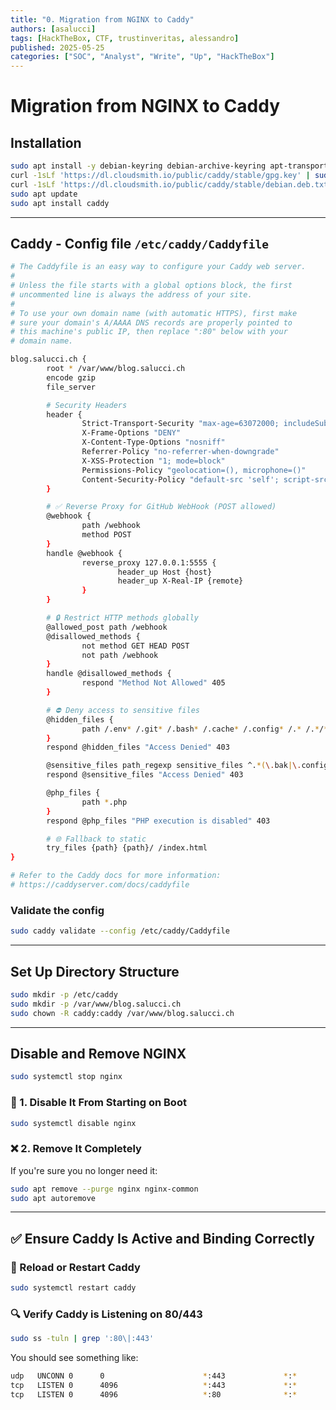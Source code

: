 ```yaml
---
title: "0. Migration from NGINX to Caddy"
authors: [asalucci]
tags: [HackTheBox, CTF, trustinveritas, alessandro]
published: 2025-05-25
categories: ["SOC", "Analyst", "Write", "Up", "HackTheBox"]
---
```


# Migration from NGINX to Caddy

## Installation

```bash
sudo apt install -y debian-keyring debian-archive-keyring apt-transport-https curl rsync
curl -1sLf 'https://dl.cloudsmith.io/public/caddy/stable/gpg.key' | sudo gpg --dearmor -o /usr/share/keyrings/caddy-stable-archive-keyring.gpg
curl -1sLf 'https://dl.cloudsmith.io/public/caddy/stable/debian.deb.txt' | sudo tee /etc/apt/sources.list.d/caddy-stable.list
sudo apt update
sudo apt install caddy
```

---

## Caddy - Config file `/etc/caddy/Caddyfile`

```bash
# The Caddyfile is an easy way to configure your Caddy web server.
#
# Unless the file starts with a global options block, the first
# uncommented line is always the address of your site.
#
# To use your own domain name (with automatic HTTPS), first make
# sure your domain's A/AAAA DNS records are properly pointed to
# this machine's public IP, then replace ":80" below with your
# domain name.

blog.salucci.ch {
        root * /var/www/blog.salucci.ch
        encode gzip
        file_server

        # Security Headers
        header {
                Strict-Transport-Security "max-age=63072000; includeSubDomains; preload"
                X-Frame-Options "DENY"
                X-Content-Type-Options "nosniff"
                Referrer-Policy "no-referrer-when-downgrade"
                X-XSS-Protection "1; mode=block"
                Permissions-Policy "geolocation=(), microphone=()"
                Content-Security-Policy "default-src 'self'; script-src 'self' 'unsafe-inline'; style-src 'self' 'unsafe-inline';"
        }

        # ✅ Reverse Proxy for GitHub WebHook (POST allowed)
        @webhook {
                path /webhook
                method POST
        }
        handle @webhook {
                reverse_proxy 127.0.0.1:5555 {
                        header_up Host {host}
                        header_up X-Real-IP {remote}
                }
        }

        # 🔒 Restrict HTTP methods globally
        @allowed_post path /webhook
        @disallowed_methods {
                not method GET HEAD POST
                not path /webhook
        }
        handle @disallowed_methods {
                respond "Method Not Allowed" 405
        }

        # ⛔ Deny access to sensitive files
        @hidden_files {
                path /.env* /.git* /.bash* /.cache* /.config* /.* /.*/*
        }
        respond @hidden_files "Access Denied" 403

        @sensitive_files path_regexp sensitive_files ^.*(\.bak|\.config|\.env|\.git|~)$
        respond @sensitive_files "Access Denied" 403

        @php_files {
                path *.php
        }
        respond @php_files "PHP execution is disabled" 403

        # 🌐 Fallback to static
        try_files {path} {path}/ /index.html
}

# Refer to the Caddy docs for more information:
# https://caddyserver.com/docs/caddyfile
```

### Validate the config

```bash
sudo caddy validate --config /etc/caddy/Caddyfile
```

---

## Set Up Directory Structure

```bash
sudo mkdir -p /etc/caddy
sudo mkdir -p /var/www/blog.salucci.ch
sudo chown -R caddy:caddy /var/www/blog.salucci.ch
```

---

## Disable and Remove NGINX

```bash
sudo systemctl stop nginx
```

### 🚫 1. Disable It From Starting on Boot

```bash
sudo systemctl disable nginx
```

### ❌ 2. Remove It Completely

If you're sure you no longer need it:

```bash
sudo apt remove --purge nginx nginx-common
sudo apt autoremove
```

---

## ✅ Ensure Caddy Is Active and Binding Correctly

### 🔁 Reload or Restart Caddy

```bash
sudo systemctl restart caddy
```

### 🔍 Verify Caddy is Listening on 80/443

```bash
sudo ss -tuln | grep ':80\|:443'
```

You should see something like:

```bash
udp   UNCONN 0      0                      *:443             *:*
tcp   LISTEN 0      4096                   *:443             *:*
tcp   LISTEN 0      4096                   *:80              *:*
```